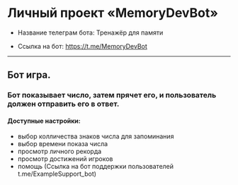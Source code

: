 # Личный проект «MemoryDevBot»

- Название телеграм бота: Тренажёр для памяти

- Ссылка на бот: https://t.me/MemoryDevBot

---

## **Бот игра.**

### Бот показывает число, затем прячет его, и пользователь должен отправить его в ответ.

#### Доступные настройки:

- выбор колличества знаков числа для запоминания
- выбор времени показа числа
- просмотр личного рекорда
- просмотр достижений игроков
- помощь (Ссылка на бот поддержки пользователей t.me/ExampleSupport_bot)
